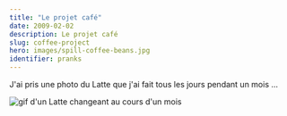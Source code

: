 ```yaml
---
title: "Le projet café"
date: 2009-02-02
description: Le projet café
slug: coffee-project
hero: images/spill-coffee-beans.jpg
identifier: pranks
---
```


J'ai pris une photo du Latte que j'ai fait tous les jours pendant un mois ...

![gif d'un Latte changeant au cours d'un mois](/posts/pranks/images/CoffeeProject.gif)

